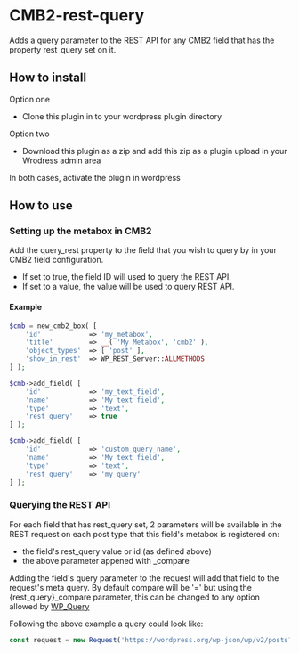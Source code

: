 # CMB2-rest-query
Adds a query parameter to the REST API for any CMB2 field that has the property rest_query set on it.

## How to install
Option one
- Clone this plugin in to your wordpress plugin directory

Option two
- Download this plugin as a zip and add this zip as a plugin upload in your Wrodress admin area

In both cases, activate the plugin in wordpress

## How to use
### Setting up the metabox in CMB2
Add the query_rest property to the field that you wish to query by in your CMB2 field configuration.
- If set to true, the field ID will used to query the REST API.
- If set to a value, the value will be used to query REST API.

#### Example
```php
$cmb = new_cmb2_box( [
    'id'            => 'my_metabox',
    'title'         => __( 'My Metabox', 'cmb2' ),
    'object_types'  => [ 'post' ],
    'show_in_rest'  => WP_REST_Server::ALLMETHODS
] );

$cmb->add_field( [
    'id'            => 'my_text_field',
    'name'          => 'My text field',
    'type'          => 'text',
    'rest_query'    => true
] );

$cmb->add_field( [
    'id'            => 'custom_query_name',
    'name'          => 'My text field',
    'type'          => 'text',
    'rest_query'    => 'my_query'
] );
```

### Querying the REST API
For each field that has rest_query set, 2 parameters will be available in the REST request on each post type that this field's metabox is registered on:
- the field's rest_query value or id (as defined above)
- the above parameter appened with _compare

Adding the field's query parameter to the request will add that field to the request's meta query. By default compare will be '=' but using the {rest_query}_compare parameter, this can be changed to any option allowed by [WP_Query](https://developer.wordpress.org/reference/classes/wp_meta_query/)

Following the above example a query could look like:
```javascript
const request = new Request('https://wordpress.org/wp-json/wp/v2/posts?my_text_field=hello&my_query=world&my_query_compare=LIKE');
```